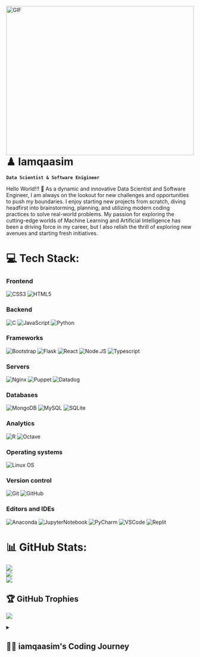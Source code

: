<img align="right" alt="GIF" src="https://media.giphy.com/media/qgQUggAC3Pfv687qPC/giphy.gif" width="100%" height="400" /><br/>

# ♟ Iamqaasim
**`Data Scientist & Software Enigineer`**

Hello World!!! 👋 
As a dynamic and innovative Data Scientist and Software Engineer, I am always on the lookout for new challenges and opportunities to push my boundaries. I enjoy starting new projects from scratch, diving headfirst into brainstorming, planning, and utilizing modern coding practices to solve real-world problems. My passion for exploring the cutting-edge worlds of Machine Learning and Artificial Intelligence has been a driving force in my career, but I also relish the thrill of exploring new avenues and starting fresh initiatives. 
<br/>
     
# 💻 Tech Stack:
### Frontend
![CSS3](https://img.shields.io/badge/css3-%231572B6.svg?style=for-the-badge&logo=css3&logoColor=white) 
![HTML5](https://img.shields.io/badge/html5-%23E34F26.svg?style=for-the-badge&logo=html5&logoColor=white) 

### Backend
![C](https://img.shields.io/badge/c-%2300599C.svg?style=for-the-badge&logo=c&logoColor=white) 
![JavaScript](https://img.shields.io/badge/javascript-%23323330.svg?style=for-the-badge&logo=javascript&logoColor=%23F7DF1E) 
![Python](https://img.shields.io/badge/python-3670A0?style=for-the-badge&logo=python&logoColor=ffdd54)

### Frameworks
![Bootstrap](https://img.shields.io/badge/bootstrap-%23563D7C.svg?style=for-the-badge&logo=bootstrap&logoColor=white) 
![Flask](https://img.shields.io/badge/flask-%23000.svg?style=for-the-badge&logo=flask&logoColor=white)
![React](https://img.shields.io/badge/react-%2320232a.svg?style=for-the-badge&logo=react&logoColor=%2361DAFB) 
![Node.JS](https://img.shields.io/badge/Node.JS-%2344A833?style=for-the-badge&logo=Node.js&logoColor=ffdd54)
![Typescript](https://img.shields.io/badge/typescript-3670A0?style=for-the-badge&logo=typescript&logoColor=ffdd54)

### Servers
![Nginx](https://img.shields.io/badge/nginx-%23009639.svg?style=for-the-badge&logo=nginx&logoColor=white) 
![Puppet](https://img.shields.io/badge/puppet-%23E34F26.svg?style=for-the-badge&logo=puppet&logoColor=white)
![Datadog](https://img.shields.io/badge/datadog-%23632CA6.svg?style=for-the-badge&logo=datadog&logoColor=white) 

### Databases
![MongoDB](https://img.shields.io/badge/MongoDB-%2344A833.svg?style=for-the-badge&logo=mongodb&logoColor=white)
![MySQL](https://img.shields.io/badge/mysql-%2300f.svg?style=for-the-badge&logo=mysql&logoColor=white)
![SQLite](https://img.shields.io/badge/sqlite-%2307405e.svg?style=for-the-badge&logo=sqlite&logoColor=white) 

### Analytics
![R](https://img.shields.io/badge/r-%23276DC3.svg?style=for-the-badge&logo=r&logoColor=white) 
![Octave](https://img.shields.io/badge/OCTAVE-darkblue?style=for-the-badge&logo=octave&logoColor=fcd683) 

### Operating systems
![Linux OS](https://img.shields.io/badge/Linux-%23323330.svg?style=for-the-badge&logo=linux&logoColor=white) 

### Version control
![Git](https://img.shields.io/badge/git-%2300f.svg?style=for-the-badge&logo=git&logoColor=white)
![GitHub](https://img.shields.io/badge/github-%23121011.svg?style=for-the-badge&logo=GitHub&logoColor=white)

### Editors and IDEs
![Anaconda](https://img.shields.io/badge/Anaconda-%2344A833.svg?style=for-the-badge&logo=anaconda&logoColor=white)
![JupyterNotebook](https://img.shields.io/badge/JupyterNotebook-%2344A833.svg?style=for-the-badge&logo=jupyter&logoColor=white)
![PyCharm](https://img.shields.io/badge/pycharm-3670A0.svg?style=for-the-badge&logo=pycharm&logoColor=white)
![VSCode](https://img.shields.io/badge/vscode-%23323330.svg?style=for-the-badge&logo=visualstudiocode&logoColor=white)
![Replit](https://img.shields.io/badge/Replit-3670A0.svg?style=for-the-badge&logo=replit&logoColor=white)

# 📊 GitHub Stats:
![](https://github-readme-stats.vercel.app/api?username=iamqaasim&theme=nord&hide_border=true&include_all_commits=false&count_private=false)<br/>
![](https://github-readme-streak-stats.herokuapp.com/?user=iamqaasim&theme=nord&hide_border=true)<br/>
![](https://github-readme-stats.vercel.app/api/top-langs/?username=iamqaasim&theme=nord&hide_border=true&include_all_commits=false&count_private=false&layout=compact)


## 🏆 GitHub Trophies
![](https://github-profile-trophy.vercel.app/?username=iamqaasim&theme=nord&no-frame=false&no-bg=false&margin-w=1)


<details>
<summary> <h2> 👨‍💻 iamqaasim's Coding Journey </h2> </summary>
  From a young age, I possessed a curious mind and enjoyed building and creating things. My aspirations initially centered around becoming an inventor, which later developed into a passion for science and technology. Initially, I wanted to pursue engineering since it was the closest field to invention. However, due to circumstances, I ended up pursuing a degree in Data Science instead. While analyzing data intrigued me, I felt like something was missing. <br /> <br />

  Towards the end of my degree, the pandemic struck and I found myself with plenty of free time. Rather than waste it, I decided to teach myself coding. However, being a complete novice to programming, I had no idea where to begin. Thankfully, some of my Computer Science friends provided guidance and I learned Python through YouTube videos and free online courses. Through this process, I developed a secondary interest in machine learning (ML) and artificial intelligence (AI). <br />

  In the pursuit of these newfound interests, I realized that I lacked an outlet for my creative side. Within a few weeks, I used my Python skills to enhance my studies, which led to exponential improvements in my marks. This spurred me to seek out further knowledge, even to the point of considering pursuing a second degree in Computer Science or Robotics. But, then I discovered an online Software Engineering program that offered a free year-long course. I applied and was accepted on the same day. <br />

  Since joining this program, I have gained extensive knowledge about programming, its applications, how computers work, the internet's infrastructure, and much more. Moving forward, I intend to continue my journey and hope to specialize in the field of ML and AI development. <br />
</details>
